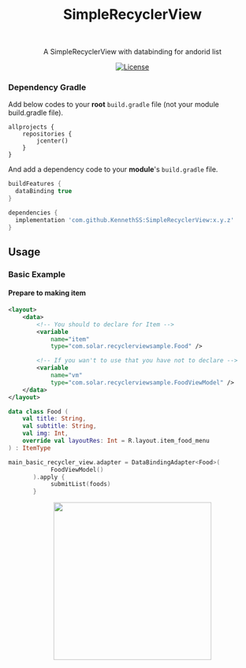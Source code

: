<h1 align="center">SimpleRecyclerView</h1></br>

<p align="center">
A SimpleRecyclerView with databinding for andorid list
</p>

<p align="center">
  <a href="https://opensource.org/licenses/Apache-2.0"><img alt="License" src="https://img.shields.io/badge/License-Apache%202.0-blue.svg"/></a>
</p>

### Dependency Gradle 
Add below codes to your **root** `build.gradle` file (not your module build.gradle file).
```
allprojects {
    repositories {
        jcenter()
    }
}
```

And add a dependency code to your **module**'s `build.gradle` file.
```gradle
buildFeatures {
  dataBinding true
}
```

```gradle
dependencies {
  implementation 'com.github.KennethSS:SimpleRecyclerView:x.y.z'
}
```


## Usage
### Basic Example

#### Prepare to making item
```xml
<layout>    
    <data>
        <!-- You should to declare for Item -->
        <variable
            name="item"
            type="com.solar.recyclerviewsample.Food" />

        <!-- If you wan't to use that you have not to declare -->
        <variable
            name="vm"
            type="com.solar.recyclerviewsample.FoodViewModel" />
    </data>
</layout>
```

```kotlin
data class Food (
    val title: String,
    val subtitle: String,
    val img: Int,
    override val layoutRes: Int = R.layout.item_food_menu
) : ItemType
```

```kotlin
main_basic_recycler_view.adapter = DataBindingAdapter<Food>(
            FoodViewModel()
       ).apply {
            submitList(foods)
       }
```

<p align="center">
  <img width="320" src="https://user-images.githubusercontent.com/39362939/95305625-32dd3400-08c1-11eb-88b3-92be623a5aca.gif">
</p>
